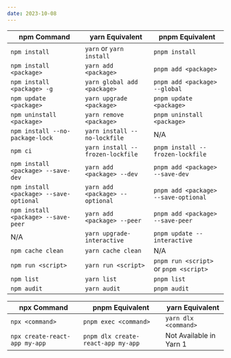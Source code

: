 ```yaml
---
date: 2023-10-08
---
```

| npm Command                           | yarn Equivalent                     | pnpm Equivalent                     |
|---------------------------------------|-------------------------------------|-------------------------------------|
| `npm install`                         | `yarn` or `yarn install`            | `pnpm install`                      |
| `npm install <package>`               | `yarn add <package>`                | `pnpm add <package>`                |
| `npm install <package> -g`            | `yarn global add <package>`         | `pnpm add <package> --global`       |
| `npm update <package>`                | `yarn upgrade <package>`            | `pnpm update <package>`             |
| `npm uninstall <package>`             | `yarn remove <package>`             | `pnpm uninstall <package>`          |
| `npm install --no-package-lock`       | `yarn install --no-lockfile`        | N/A                                 |
| `npm ci`                              | `yarn install --frozen-lockfile`    | `pnpm install --frozen-lockfile`    |
| `npm install <package> --save-dev`    | `yarn add <package> --dev`          | `pnpm add <package> --save-dev`     |
| `npm install <package> --save-optional`| `yarn add <package> --optional`     | `pnpm add <package> --save-optional`|
| `npm install <package> --save-peer`   | `yarn add <package> --peer`         | `pnpm add <package> --save-peer`    |
| N/A                                   | `yarn upgrade-interactive`          | `pnpm update --interactive`         |
| `npm cache clean`                     | `yarn cache clean`                  | N/A                                 |
| `npm run <script>`                    | `yarn run <script>`                 | `pnpm run <script>` or `pnpm <script>`|
| `npm list`                            | `yarn list`                         | `pnpm list`                         |
| `npm audit`                           | `yarn audit`                        | `pnpm audit`                        |

| npx Command               | pnpm Equivalent       | yarn Equivalent |
|---------------------------|-----------------------|-----------------|
| `npx <command>`           | `pnpm exec <command>` | `yarn dlx <command>` |
| `npx create-react-app my-app` | `pnpm dlx create-react-app my-app` | Not Available in Yarn 1 |
